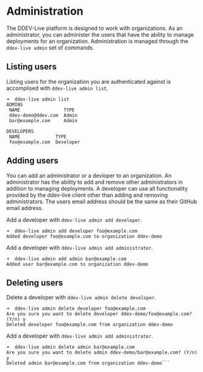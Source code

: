 # Administration
The DDEV-Live platform is designed to work with organizations. As an administrator, you can administer the users that have the ability to manage deployments for an organization. Administration is managed through the `ddev-live admin` set of commands.

## Listing users
Listing users for the organization you are authenticated against is accomplised with `ddev-live admin list`.

```
➜  ddev-live admin list
ADMINS
 NAME                TYPE
 ddev-demo@ddev.com  Admin
 bar@example.com     Admin

DEVELOPERS
 NAME             TYPE
 foo@example.com  Developer
```

## Adding users
You can add an administrator or a devloper to an organization. An administrator has the ability to add and remove other administrators in addition to managing deployments. A developer can use all functionality provided by the ddev-live client other than adding and removing administrators. The users email address should be the same as their GitHub email address.

Add a developer with `ddev-live admin add developer`.

```
➜  ddev-live admin add developer foo@example.com
Added developer foo@example.com to organization ddev-demo
```

Add a developer with `ddev-live admin add administrator`.

```
➜  ddev-live admin add admin bar@example.com
Added user bar@example.com to organization ddev-demo
```
## Deleting users

Delete a developer with `ddev-live admin delete developer`.

```
➜  ddev-live admin delete developer foo@example.com
Are you sure you want to delete developer ddev-demo/foo@example.com? (Y/n) y
Deleted developer foo@example.com from organization ddev-demo
```

Add a developer with `ddev-live admin add administrator`.

```
➜  ddev-live admin delete admin bar@example.com
Are you sure you want to delete admin ddev-demo/bar@example.com? (Y/n) y
Deleted admin bar@example.com from organization ddev-demo```
